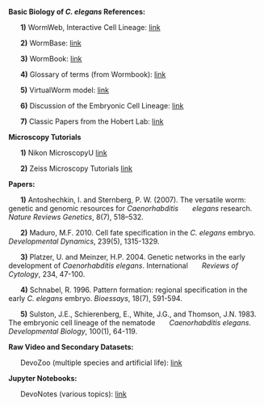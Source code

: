 
**Basic Biology of _C. elegans_ References:**

&nbsp;&nbsp;&nbsp;&nbsp;&nbsp;&nbsp;**1)** WormWeb, Interactive Cell Lineage: [link](http://wormweb.org/celllineage#c=E&z=1)

&nbsp;&nbsp;&nbsp;&nbsp;&nbsp;&nbsp;**2)** WormBase: [link](http://www.wormbase.org/#012-34-5)

&nbsp;&nbsp;&nbsp;&nbsp;&nbsp;&nbsp;**3)** WormBook: [link](http://www.wormbook.org/)

&nbsp;&nbsp;&nbsp;&nbsp;&nbsp;&nbsp;**4)** Glossary of terms (from Wormbook): [link](http://www.wormatlas.org/glossary/aglossary.htm)

&nbsp;&nbsp;&nbsp;&nbsp;&nbsp;&nbsp;**5)** VirtualWorm model: [link](http://caltech.wormbase.org/virtualworm/)

&nbsp;&nbsp;&nbsp;&nbsp;&nbsp;&nbsp;**6)** Discussion of the Embryonic Cell Lineage: [link](http://www.wormatlas.org/ver1/Sulstonemblin_1983/results.html)

&nbsp;&nbsp;&nbsp;&nbsp;&nbsp;&nbsp;**7)** Classic Papers from the Hobert Lab: [link](http://hobertlab.org/classic-papers/)

**Microscopy Tutorials**

&nbsp;&nbsp;&nbsp;&nbsp;&nbsp;&nbsp;**1)** Nikon MicroscopyU  [link](https://www.microscopyu.com/tutorials)  

&nbsp;&nbsp;&nbsp;&nbsp;&nbsp;&nbsp;**2)** Zeiss Microscopy Tutorials  [link](https://www.zeiss.com/microscopy/us/solutions/reference/all-tutorials.html)  

**Papers:**

&nbsp;&nbsp;&nbsp;&nbsp;&nbsp;&nbsp;**1)** Antoshechkin, I. and Sternberg, P. W. (2007). The versatile worm: genetic and genomic resources for _Caenorhabditis
&nbsp;&nbsp;&nbsp;&nbsp;&nbsp;&nbsp;elegans_ research. _Nature Reviews Genetics_, 8(7), 518–532.

&nbsp;&nbsp;&nbsp;&nbsp;&nbsp;&nbsp;**2)** Maduro, M.F. 2010. Cell fate specification in the _C. elegans_ embryo. _Developmental Dynamics_, 239(5), 1315-1329.

&nbsp;&nbsp;&nbsp;&nbsp;&nbsp;&nbsp;**3)** Platzer, U. and Meinzer, H.P. 2004. Genetic networks in the early development of _Caenorhabditis elegans_. International &nbsp;&nbsp;&nbsp;&nbsp;&nbsp;&nbsp;_Reviews of Cytology_, 234, 47-100.

&nbsp;&nbsp;&nbsp;&nbsp;&nbsp;&nbsp;**4)** Schnabel, R. 1996. Pattern formation: regional specification in the early _C. elegans_ embryo. _Bioessays_, 18(7),
591-594.

&nbsp;&nbsp;&nbsp;&nbsp;&nbsp;&nbsp;**5)** Sulston, J.E., Schierenberg, E., White, J.G., and Thomson, J.N. 1983. The embryonic cell lineage of the nematode
&nbsp;&nbsp;&nbsp;&nbsp;&nbsp;&nbsp;_Caenorhabditis elegans_. _Developmental Biology_, 100(1), 64-119.

**Raw Video and Secondary Datasets:**

&nbsp;&nbsp;&nbsp;&nbsp;&nbsp;&nbsp;DevoZoo (multiple species and artificial life): [link](https://devoworm.github.io/devozoo.htm)

**Jupyter Notebooks:**

&nbsp;&nbsp;&nbsp;&nbsp;&nbsp;&nbsp;DevoNotes (various topics): [link](https://devoworm.github.io/devo-notes.htm)
